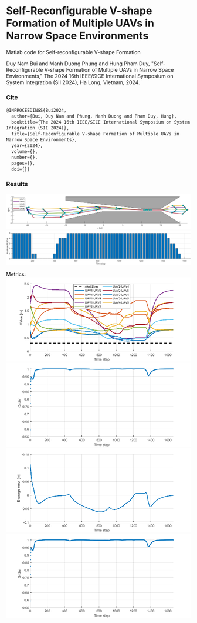 # Self-Reconfigurable V-shape Formation of Multiple UAVs in Narrow Space Environments
Matlab code for Self-reconfigurable V-shape Formation

Duy Nam Bui and Manh Duong Phung and Hung Pham Duy, "Self-Reconfigurable V-shape Formation of Multiple UAVs in Narrow Space Environments," The 2024 16th IEEE/SICE International Symposium on System Integration (SII 2024), Ha Long, Vietnam, 2024.

### Cite
```
@INPROCEEDINGS{Bui2024,
  author={Bui, Duy Nam and Phung, Manh Duong and Pham Duy, Hung},
  booktitle={The 2024 16th IEEE/SICE International Symposium on System Integration (SII 2024)}, 
  title={Self-Reconfigurable V-shape Formation of Multiple UAVs in Narrow Space Environments}, 
  year={2024},
  volume={},
  number={},
  pages={},
  doi={}}
```

### Results
![path](result/result.png)
![entropy](result/number.png)

Metrics:
![distance](result/distance.png)
![entropy](result/heading.png)
![error](result/error.png)
![entropy](result/heading.png)
